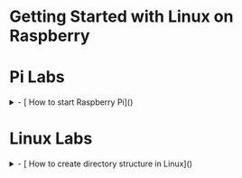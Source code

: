 # Getting Started with Linux on Raspberry



# Pi Labs

<details><summary>
- [ How to start Raspberry Pi]()
   </summary>
  - Plug-in charger 
  - PLugin-in HDMI cable
  - Attach Logitech Bluetooth dongle
  
 Now power-on adapter and see if the display works.
  
  
  
  </details>

# Linux Labs

<details><summary>
- [ How to create directory structure in Linux]()
  </summary>
  
  
  <details><summary>
- [ How to create file in Linux]()
  </summary>
  </details>
